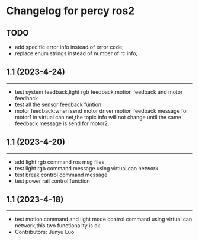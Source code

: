 # Changelog for percy ros2 

## TODO
- add specific error info instead of error code;
- replace enum strings instead of number of rc info;

## 1.1 (2023-4-24)
------------------
- test system feedback,light rgb feedback,motion feedback and motor feedback 
- test all the sensor feedback funtion
- motor feedback:when send motor driver motion feedback message for motor1 in virtual can net,the topic info will not change until the same feedback message is send for motor2.

## 1.1 (2023-4-20)
------------------
- add light rgb command ros msg files
- test light rgb command message using virtual can network.
- test break control command message
- test power rail control function

## 1.1 (2023-4-18)
------------------
- test motion command and light mode control command using virtual can network,this two functionality is ok
- Contributors: Junyu Luo